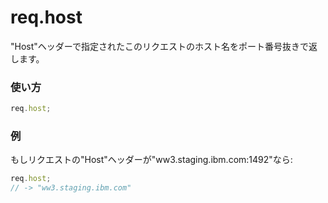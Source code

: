 # req.host
"Host"ヘッダーで指定されたこのリクエストのホスト名をポート番号抜きで返します。


### 使い方
```javascript
req.host;
```

### 例

もしリクエストの"Host"ヘッダーが"ww3.staging.ibm.com:1492"なら:

```javascript
req.host;
// -> "ww3.staging.ibm.com"
```








<docmeta name="uniqueID" value="reqhost35719">
<docmeta name="displayName" value="req.host">

